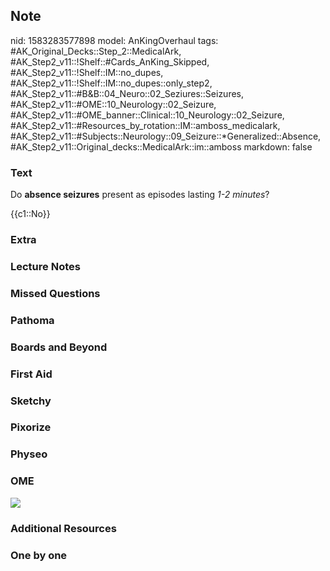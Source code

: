 ## Note
nid: 1583283577898
model: AnKingOverhaul
tags: #AK_Original_Decks::Step_2::MedicalArk, #AK_Step2_v11::!Shelf::#Cards_AnKing_Skipped, #AK_Step2_v11::!Shelf::IM::no_dupes, #AK_Step2_v11::!Shelf::IM::no_dupes::only_step2, #AK_Step2_v11::#B&B::04_Neuro::02_Seziures::Seizures, #AK_Step2_v11::#OME::10_Neurology::02_Seizure, #AK_Step2_v11::#OME_banner::Clinical::10_Neurology::02_Seizure, #AK_Step2_v11::#Resources_by_rotation::IM::amboss_medicalark, #AK_Step2_v11::#Subjects::Neurology::09_Seizure::*Generalized::Absence, #AK_Step2_v11::Original_decks::MedicalArk::im::amboss
markdown: false

### Text
Do <b>absence seizures</b> present as episodes lasting <i>1-2
minutes</i>?
<div>
  {{c1::No}}
</div>

### Extra


### Lecture Notes


### Missed Questions


### Pathoma


### Boards and Beyond


### First Aid


### Sketchy


### Pixorize


### Physeo


### OME
<div class="ome-widget">
  <a href=
  "https://onlinemeded.org/spa/neurology/seizure/acquire?ref=anki"><img src="_OME_AnkiFlashcards_Lesson_3.png"></a>
</div>

### Additional Resources


### One by one

